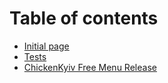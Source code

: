 # Table of contents

* [Initial page](README.md)
* [Tests](tests.md)
* [ChickenKyiv Free Menu Release](chickenkyiv-free-menu-release.md)

